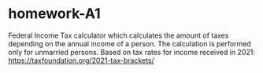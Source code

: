 # homework-A1

Federal Income Tax calculator which calculates the amount of taxes depending on the annual income of a person. The calculation is performed only for unmarried persons. Based on tax rates for income received in 2021: https://taxfoundation.org/2021-tax-brackets/
 
